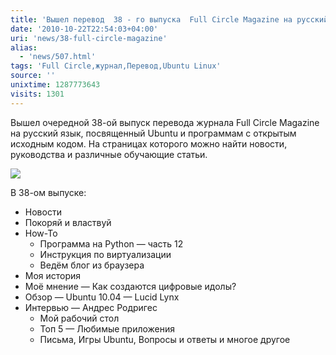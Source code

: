 ```yaml
---
title: 'Вышел перевод  38 - го выпуска  Full Circle Magazine на русский язык'
date: '2010-10-22T22:54:03+04:00'
uri: 'news/38-full-circle-magazine'
alias: 
  - 'news/507.html'
tags: 'Full Circle,журнал,Перевод,Ubuntu Linux'
source: ''
unixtime: 1287773643
visits: 1301
---
```

Вышел очередной 38-ой выпуск перевода журнала Full Circle Magazine на русский язык, посвященный Ubuntu и программам с открытым исходным кодом. На страницах которого можно найти новости, руководства и различные обучающие статьи.

![](image/fcm38.jpeg)

В 38-ом выпуске:

*   Новости
*   Покоряй и властвуй
*   How-To
    *   Программа на Python — часть 12
    *   Инструкция по виртуализации
    *   Ведём блог из браузера
*   Моя история
*   Моё мнение — Как создаются цифровые идолы?
*   Обзор — Ubuntu 10.04 — Lucid Lynx
*   Интервью — Андрес Родригеc
    *   Мой рабочий стол
    *   Топ 5 — Любимые приложения
    *   Письма, Игры Ubuntu, Вопросы и ответы и многое другое
